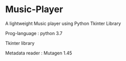 # Music-Player
A lightweight Music player using Python Tkinter Library



Prog-language	: python 3.7

Tkinter library 

Metadata reader : Mutagen 1.45

